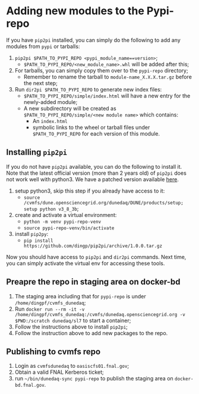 # Adding new modules to the Pypi-repo

If you have `pip2pi` installed, you can simply do the following to add any modules from `pypi` or tarballs:

1. `pip2pi $PATH_TO_PYPI_REPO <pypi_module_name==version>`;
    * `$PATH_TO_PYPI_REPO/<new_module_name>.whl` will be added after this;
3. For tarballs, you can simply copy them over to the `pypi-repo` directory;
    * Remember to rename the tarball to `module-name_X.X.X.tar.gz` before the next step;
4. Run `dir2pi $PATH_TO_PYPI_REPO` to generate new index files:
    * `$PATH_TO_PYPI_REPO/simple/index.html` will have a new entry for the newly-added module;
    * A new subdirectory will be created as `$PATH_TO_PYPI_REPO/simple/<new module name>` which contains:
      * An `index.html`
      * symbolic links to the wheel or tarball files under `$PATH_TO_PYPI_REPO` for each version of this module.

## Installing `pip2pi`

If you do not have `pip2pi` available, you can do the following to install it. Note that the latest official version (more than 2 years old) of `pip2pi` does not work well with python3. We have a patched version available [here](https://github.com/dingp/pip2pi/archive/1.0.0.tar.gz).

1. setup python3, skip this step if you already have access to it:
   * `source /cvmfs/dune.opensciencegrid.org/dunedaq/DUNE/products/setup; setup python v3_8_3b`;
2. create and activate a virtual environment:
   * `python -m venv pypi-repo-venv`
   * `source pypi-repo-venv/bin/activate`
3. install `pip2py`:
   * `pip install https://github.com/dingp/pip2pi/archive/1.0.0.tar.gz`

Now you should have access to `pip2pi` and `dir2pi` commands. Next time, you can simply activate the virtual env for accessing these tools.


## Preapre the repo in staging area on docker-bd

1. The staging area including that for `pypi-repo` is under `/home/dingpf/cvmfs_dunedaq`;
2. Run `docker run --rm -it -v /home/dingpf/cvmfs_dunedaq:/cvmfs/dunedaq.opensciencegrid.org -v $PWD:/scratch dunedaq/sl7` to start a container;
3. Follow the instructions above to install `pip2pi`;
4. Follow the instruction above to add new packages to the repo.

## Publishing to cvmfs repo

1. Login as `cvmfsdunedaq` to `oasiscfs01.fnal.gov`;
2. Obtain a valid FNAL Kerberos ticket;
3. run `~/bin/dunedaq-sync pypi-repo` to publish the staging area on `docker-bd.fnal.gov`.
